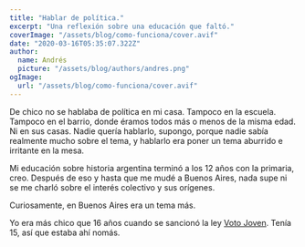 ```yaml
---
title: "Hablar de política."
excerpt: "Una reflexión sobre una educación que faltó."
coverImage: "/assets/blog/como-funciona/cover.avif"
date: "2020-03-16T05:35:07.322Z"
author:
  name: Andrés
  picture: "/assets/blog/authors/andres.png"
ogImage:
  url: "/assets/blog/como-funciona/cover.avif"
---
```


De chico no se hablaba de política en mi casa. Tampoco en la escuela. Tampoco en el barrio, donde éramos todos más o menos de la misma edad. Ni en sus casas. Nadie quería hablarlo, supongo, porque nadie sabía realmente mucho sobre el tema, y hablarlo era poner un tema aburrido e irritante en la mesa.

Mi educación sobre historia argentina terminó a los 12 años con la primaria, creo. Después de eso y hasta que me mudé a Buenos Aires, nada supe ni se me charló sobre el interés colectivo y sus orígenes.

Curiosamente, en Buenos Aires era un tema más.

Yo era más chico que 16 años cuando se sancionó la ley [Voto Joven](https://www.argentina.gob.ar/interior/subsecretaria-de-asuntos-politicos/voto-joven). Tenía 15, así que estaba ahí nomás.
